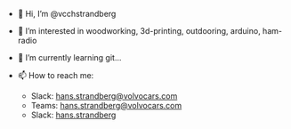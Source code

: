* 👋 Hi, I’m @vcchstrandberg
* 👀 I’m interested in woodworking, 3d-printing, outdooring, arduino, ham-radio
* 🌱 I’m currently learning git...
* 📫 How to reach me:

  * Slack: hans.strandberg@volvocars.com 
  * Teams: hans.strandberg@volvocars.com
  * Slack: [hans.strandberg](https://vcc-consumer-digital.slack.com/user/UC8T6BGCD)





<!---
vcchstrandberg/vcchstrandberg is a ✨ special ✨ repository because its `README.md` (this file) appears on your GitHub profile.
You can click the Preview link to take a look at your changes.
--->

